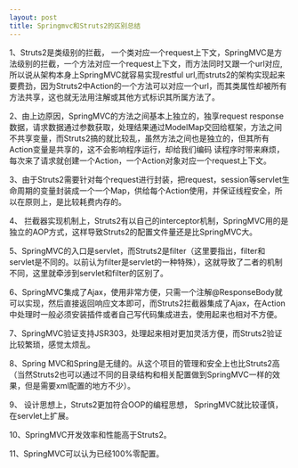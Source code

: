 ```yaml
---
layout: post
title: Springmvc和Struts2的区别总结
---
```


1、Struts2是类级别的拦截， 一个类对应一个request上下文，SpringMVC是方法级别的拦截，一个方法对应一个request上下文，而方法同时又跟一个url对应,所以说从架构本身上SpringMVC就容易实现restful url,而struts2的架构实现起来要费劲，因为Struts2中Action的一个方法可以对应一个url，而其类属性却被所有方法共享，这也就无法用注解或其他方式标识其所属方法了。


2、由上边原因，SpringMVC的方法之间基本上独立的，独享request response数据，请求数据通过参数获取，处理结果通过ModelMap交回给框架，方法之间不共享变量，而Struts2搞的就比较乱，虽然方法之间也是独立的，但其所有Action变量是共享的，这不会影响程序运行，却给我们编码 读程序时带来麻烦，每次来了请求就创建一个Action，一个Action对象对应一个request上下文。


3、由于Struts2需要针对每个request进行封装，把request，session等servlet生命周期的变量封装成一个一个Map，供给每个Action使用，并保证线程安全，所以在原则上，是比较耗费内存的。


4、 拦截器实现机制上，Struts2有以自己的interceptor机制，SpringMVC用的是独立的AOP方式，这样导致Struts2的配置文件量还是比SpringMVC大。


5、SpringMVC的入口是servlet，而Struts2是filter（这里要指出，filter和servlet是不同的。以前认为filter是servlet的一种特殊），这就导致了二者的机制不同，这里就牵涉到servlet和filter的区别了。


6、SpringMVC集成了Ajax，使用非常方便，只需一个注解@ResponseBody就可以实现，然后直接返回响应文本即可，而Struts2拦截器集成了Ajax，在Action中处理时一般必须安装插件或者自己写代码集成进去，使用起来也相对不方便。


7、SpringMVC验证支持JSR303，处理起来相对更加灵活方便，而Struts2验证比较繁琐，感觉太烦乱。


8、Spring MVC和Spring是无缝的。从这个项目的管理和安全上也比Struts2高（当然Struts2也可以通过不同的目录结构和相关配置做到SpringMVC一样的效果，但是需要xml配置的地方不少）。


9、 设计思想上，Struts2更加符合OOP的编程思想， SpringMVC就比较谨慎，在servlet上扩展。


10、SpringMVC开发效率和性能高于Struts2。


11、SpringMVC可以认为已经100%零配置。


